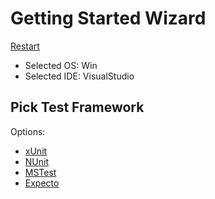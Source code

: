 <!--
GENERATED FILE - DO NOT EDIT
This file was generated by [MarkdownSnippets](https://github.com/SimonCropp/MarkdownSnippets).
Source File: /docs/mdsource/wiz/picktest_Win_VisualStudio.source.md
To change this file edit the source file and then run MarkdownSnippets.
-->

# Getting Started Wizard

[Restart](/docs/wiz/readme.md)

* Selected OS: Win
* Selected IDE: VisualStudio

## Pick Test Framework

Options:
 * [xUnit](result_Win_VisualStudio_xUnit.md)
 * [NUnit](result_Win_VisualStudio_NUnit.md)
 * [MSTest](result_Win_VisualStudio_MSTest.md)
 * [Expecto](result_Win_VisualStudio_Expecto.md)
